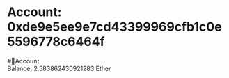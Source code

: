 
Account: 0xde9e5ee9e7cd43399969cfb1c0e5596778c6464f
===================================================
  
#📜Account  
Balance: 2.583862430921283 Ether